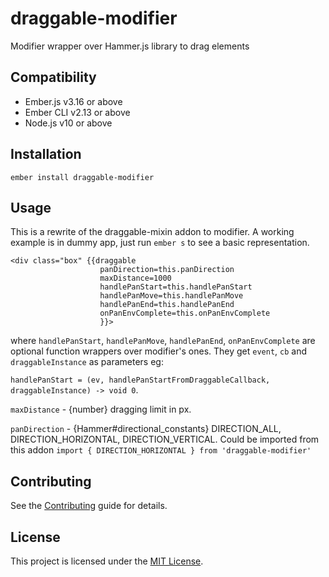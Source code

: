 draggable-modifier
==============================================================================

Modifier wrapper over Hammer.js library to drag elements


Compatibility
------------------------------------------------------------------------------

* Ember.js v3.16 or above
* Ember CLI v2.13 or above
* Node.js v10 or above


Installation
------------------------------------------------------------------------------

```
ember install draggable-modifier
```


Usage
------------------------------------------------------------------------------

This is a rewrite of the draggable-mixin addon to modifier. A working example is in dummy app, just run `ember s` to see a basic representation.

```
<div class="box" {{draggable
                    panDirection=this.panDirection
                    maxDistance=1000
                    handlePanStart=this.handlePanStart
                    handlePanMove=this.handlePanMove
                    handlePanEnd=this.handlePanEnd
                    onPanEnvComplete=this.onPanEnvComplete
                    }}>
```

where `handlePanStart`, `handlePanMove`, `handlePanEnd`, `onPanEnvComplete` are optional function wrappers over modifier's ones. They get `event`, `cb` and `draggableInstance` as parameters eg:

```handlePanStart = (ev, handlePanStartFromDraggableCallback, draggableInstance) -> void 0```.

`maxDistance` - {number} dragging limit in px.

`panDirection` - {Hammer#directional_constants} DIRECTION_ALL, DIRECTION_HORIZONTAL, DIRECTION_VERTICAL. Could be imported from this addon ```import { DIRECTION_HORIZONTAL } from 'draggable-modifier'```


Contributing
------------------------------------------------------------------------------

See the [Contributing](CONTRIBUTING.md) guide for details.


License
------------------------------------------------------------------------------

This project is licensed under the [MIT License](LICENSE.md).
